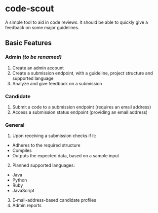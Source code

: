 # code-scout
A simple tool to aid in code reviews. It should be able to quickly give a feedback on some major guidelines.


## Basic Features

### Admin *(to be renamed)*

1. Create an admin account
2. Create a submission endpoint, with a guideline, project structure and supported language
3. Analyze and give feedback on a submission

### Candidate

1. Submit a code to a submission endpoint (requires an email address)
2. Access a submission status endpoint (providing an email address)

### General

1. Upon receiving a submission checks if it:
  - Adheres to the required structure
  - Compiles
  - Outputs the expected data, based on a sample input
2. Planned supported languages:
  - Java
  - Python
  - Ruby
  - JavaScript
3. E-mail-address-based candidate profiles
4. Admin reports
